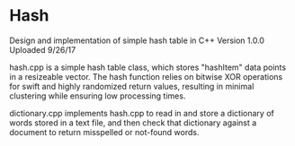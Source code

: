 # Hash
Design and implementation of simple hash table in C++
Version 1.0.0 Uploaded 9/26/17

hash.cpp is a simple hash table class, which stores "hashItem" data points in a resizeable vector. The hash function relies on bitwise XOR operations for swift and highly randomized return values, resulting in minimal clustering while ensuring low processing times. 

dictionary.cpp implements hash.cpp to read in and store a dictionary of words stored in a text file, and then check that dictionary against a document to return misspelled or not-found words.